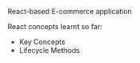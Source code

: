 React-based E-commerce application 

React concepts learnt so far: 
  - Key Concepts
  - Lifecycle Methods 
